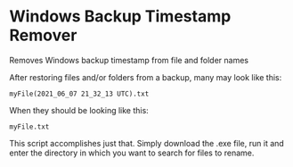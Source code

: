 # Windows Backup Timestamp Remover
Removes Windows backup timestamp from file and folder names

After restoring files and/or folders from a backup, many may look like this:

`myFile(2021_06_07 21_32_13 UTC).txt`

When they should be looking like this:

`myFile.txt`

This script accomplishes just that. Simply download the .exe file, run it and enter the directory in which you want to search for files to rename.
